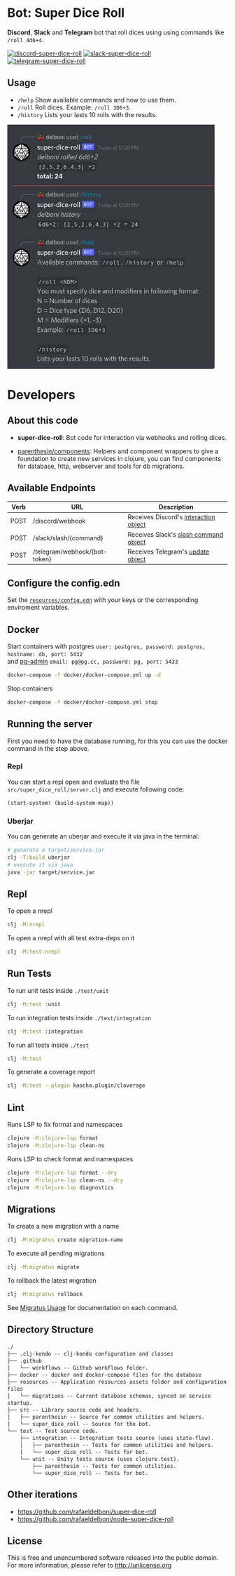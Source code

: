# Bot: Super Dice Roll

**Discord**, **Slack** and **Telegram** bot that roll dices using using commands like `/roll 4d6+4`.

[![discord-super-dice-roll](https://img.shields.io/badge/Discord-Add%20To%20Your%20Server-blueviolet?style=for-the-badge&logo=discord&logoColor=white)](https://discord.com/api/oauth2/authorize?client_id=861964097700757534&permissions=2148005952&scope=bot%20applications.commands)
[![slack-super-dice-roll](https://img.shields.io/badge/Slack-Add%20To%20Your%20Server-2EB67D?style=for-the-badge&logo=slack&logoColor=white)](https://slack.com/oauth/v2/authorize?client_id=1162891810226.8599173193665&scope=commands&user_scope=)
[![telegram-super-dice-roll](https://img.shields.io/badge/Telegram-Add%20To%20Your%20Group-blue?style=for-the-badge&logo=telegram&logoColor=white)](https://telegram.me/superdiceroll_bot)

## Usage
- `/help`    Show available commands and how to use them.
- `/roll`    Roll dices. Example: `/roll 3D6+3`.
- `/history` Lists your lasts 10 rolls with the results.

![sarue](super-roll-bot.png)

# Developers

## About this code
 - **super-dice-roll**: Bot code for interaction via webhooks and rolling dices.

- [parenthesin/components](https://github.com/parenthesin/components): Helpers and component wrappers to give a foundation to create new services in clojure,
you can find components for database, http, webserver and tools for db migrations.

## Available Endpoints

Verb | URL                           | Description
-----| ----------------------------- | ------------------------------------------------
POST | /discord/webhook              | Receives Discord's [interaction object](https://discord.com/developers/docs/interactions/slash-commands#interaction-object)
POST | /slack/slash/{command}        | Receives Slack's [slash command object](https://api.slack.com/interactivity/slash-commands)
POST | /telegram/webhook/{bot-token} | Receives Telegram's [update object](https://core.telegram.org/bots/api#update)

## Configure the config.edn 
Set the [`resources/config.edn`](https://github.com/rafaeldelboni/super-dice-roll-clj/blob/main/resources/config.edn) with your keys or the corresponding enviroment variables.  

## Docker
Start containers with postgres `user: postgres, password: postgres, hostname: db, port: 5432`  
and [pg-admin](http://localhost:5433) `email: pg@pg.cc, password: pg, port: 5433`
```bash
docker-compose -f docker/docker-compose.yml up -d
```
Stop containers
```bash
docker-compose -f docker/docker-compose.yml stop
```

## Running the server
First you need to have the database running, for this you can use the docker command in the step above.

### Repl
You can start a repl open and evaluate the file `src/super_dice_roll/server.clj` and execute following code:
```clojure
(start-system! (build-system-map))
```

### Uberjar
You can generate an uberjar and execute it via java in the terminal:
```bash
# genarate a target/service.jar
clj -T:build uberjar
# execute it via java
java -jar target/service.jar
```

## Repl
To open a nrepl
```bash
clj -M:nrepl
```
To open a nrepl with all test extra-deps on it
```bash
clj -M:test:nrepl
```

## Run Tests
To run unit tests inside `./test/unit`
```bash
clj -M:test :unit
```
To run integration tests inside `./test/integration`
```bash
clj -M:test :integration
```
To run all tests inside `./test`
```bash
clj -M:test
```
To generate a coverage report 
```bash
clj -M:test --plugin kaocha.plugin/cloverage
```

## Lint
Runs LSP to fix format and namespaces
```bash
clojure -M:clojure-lsp format
clojure -M:clojure-lsp clean-ns
```
Runs LSP to check format and namespaces
```bash
clojure -M:clojure-lsp format --dry
clojure -M:clojure-lsp clean-ns --dry
clojure -M:clojure-lsp diagnostics
```

## Migrations
To create a new migration with a name
```bash
clj -M:migratus create migration-name
```
To execute all pending migrations
```bash
clj -M:migratus migrate
```
To rollback the latest migration
```bash
clj -M:migratus rollback
```
See [Migratus Usage](https://github.com/yogthos/migratus#usage) for documentation on each command.

## Directory Structure
```
./
├── .clj-kondo -- clj-kondo configuration and classes
├── .github
│   └── workflows -- Github workflows folder.
├── docker -- docker and docker-compose files for the database
├── resources -- Application resources assets folder and configuration files
│   └── migrations -- Current database schemas, synced on service startup.
├── src -- Library source code and headers.
│   ├── parenthesin -- Source for common utilities and helpers.
│   └── super_dice_roll -- Source for the bot.
└── test -- Test source code.
    ├── integration -- Integration tests source (uses state-flow).
    │   ├── parenthesin -- Tests for common utilities and helpers.
    │   └── super_dice_roll -- Tests for bot.
    └── unit -- Unity tests source (uses clojure.test).
        ├── parenthesin -- Tests for common utilities.
        └── super_dice_roll -- Tests for bot.
```

## Other iterations
- https://github.com/rafaeldelboni/super-dice-roll
- https://github.com/rafaeldelboni/node-super-dice-roll

## License
This is free and unencumbered software released into the public domain.  
For more information, please refer to <http://unlicense.org>
